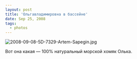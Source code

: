 ```yaml
---
layout: post
title: 'Ольгавладимировна в бассейне'
date: Sep 25, 2008
tags:
  - photos
---
```


![2008-09-08-5D-7329-Artem-Sapegin.jpg](photo://570)

Вот она какая — 100% натуральный морской хомяк Олька.
